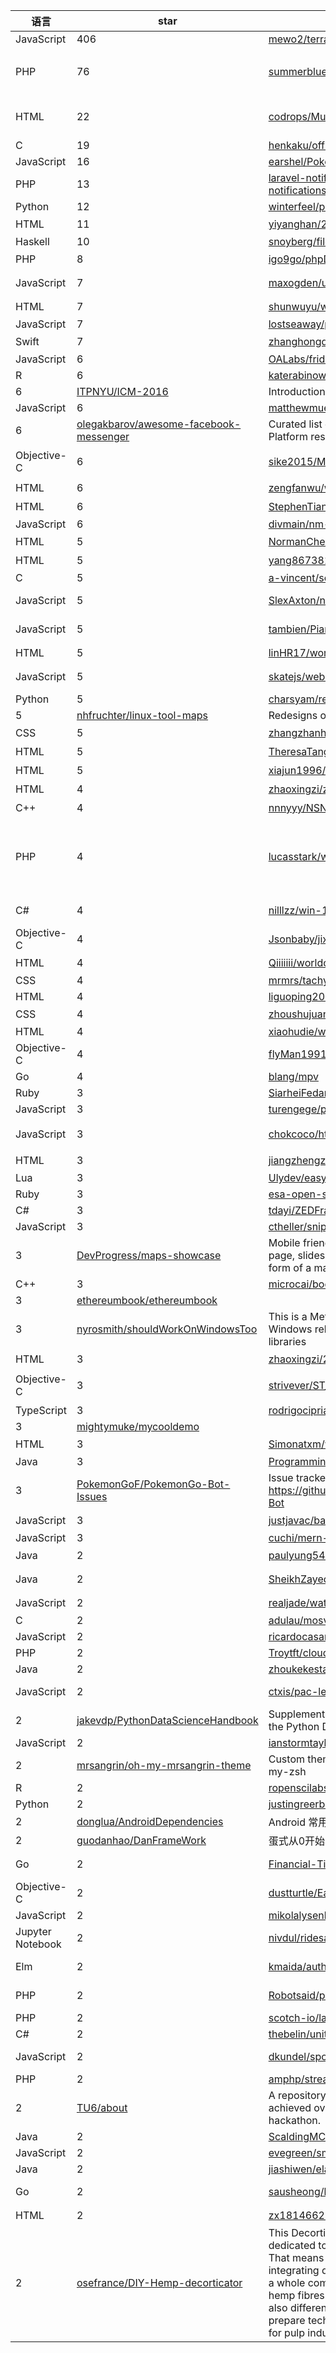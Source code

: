 语言|star|项目名称|描述
---|---|---|---
JavaScript|406|[mewo2/terrain](https://github.com/mewo2/terrain)|Fantasy map generator
PHP|76|[summerblue/laravel-package-top-100](https://github.com/summerblue/laravel-package-top-100)|对 Packagist 上打了 Laravel 标签 的扩展包进行整理，截止到现在 2016 年 8 月 9号，有超过 7176 个扩展包，以下是下载量最大的 100 个。
HTML|22|[codrops/MultiLayoutSlideshow](https://github.com/codrops/MultiLayoutSlideshow)|A simple decorative slideshow component with individual slide layouts and effects.  Powered by anime.js. http://tympanus.net/Development/MultiLayoutSlideshow/
C|19|[henkaku/offline-installer](https://github.com/henkaku/offline-installer)| 
JavaScript|16|[earshel/PokeyPyManager](https://github.com/earshel/PokeyPyManager)| 
PHP|13|[laravel-notification-channels/pusher-push-notifications](https://github.com/laravel-notification-channels/pusher-push-notifications)|Pusher push notifications channel for Laravel 5.3
Python|12|[winterfeel/pic2text](https://github.com/winterfeel/pic2text)|A script to transform picture to text
HTML|11|[yiyanghan/20160810](https://github.com/yiyanghan/20160810)|这个项目是第一个，主要用来体验github的。
Haskell|10|[snoyberg/file-server-demo](https://github.com/snoyberg/file-server-demo)|Single-file example of a Haskell file server
PHP|8|[igo9go/phpDesignPattern](https://github.com/igo9go/phpDesignPattern)|以实际的代码介绍PHP中常用的设计模式
JavaScript|7|[maxogden/usfs-fstopo](https://github.com/maxogden/usfs-fstopo)|Scrapes all the FSTopo topographic forest PDF maps from the U.S. Forest Service website
HTML|7|[shunwuyu/worldcupmf](https://github.com/shunwuyu/worldcupmf)|腾讯网移动端H5页面设计实战分享之赛程魔方
JavaScript|7|[lostseaway/pkgoobserver](https://github.com/lostseaway/pkgoobserver)| 
Swift|7|[zhanghongdou/VersionAlertView-Swift](https://github.com/zhanghongdou/VersionAlertView-Swift)|用于提示版本更新的View
JavaScript|6|[OALabs/frida-extract](https://github.com/OALabs/frida-extract)|Frida.re based RunPE extraction tool
R|6|[katerabinowitz/FOIA-Requests](https://github.com/katerabinowitz/FOIA-Requests)|how I FOIA (and maybe how you can too!)
 |6|[ITPNYU/ICM-2016](https://github.com/ITPNYU/ICM-2016)|Introduction to Computational Media Fall 2016
JavaScript|6|[matthewmueller/reoccur](https://github.com/matthewmueller/reoccur)|tiny zero-dependency promise loop
 |6|[olegakbarov/awesome-facebook-messenger](https://github.com/olegakbarov/awesome-facebook-messenger)|Curated list of awesome Facebook Messenger Platform resources.
Objective-C|6|[sike2015/MyGame](https://github.com/sike2015/MyGame)|这是一个有趣的小游戏  包括php服务端和 ios swift＋oc混合 组合
HTML|6|[zengfanwu/wordcupm](https://github.com/zengfanwu/wordcupm)|腾讯网移动端H5页面设计实战分享之赛程魔方
HTML|6|[StephenTian/WorldCup](https://github.com/StephenTian/WorldCup)|腾讯网移动端H5页面设计实战分享之世界杯赛程魔方
JavaScript|6|[divmain/nm-cache](https://github.com/divmain/nm-cache)|Cache your node_modules and save your sanity!
HTML|5|[NormanChen-csh/worldcupmf](https://github.com/NormanChen-csh/worldcupmf)|腾讯网移动端H5页面设计实战分享之赛程魔方
HTML|5|[yang867381349/yang867381349.github.io](https://github.com/yang867381349/yang867381349.github.io)|线上发布项目
C|5|[a-vincent/sora](https://github.com/a-vincent/sora)|Software Radio
JavaScript|5|[SlexAxton/node-538](https://github.com/SlexAxton/node-538)|Get the 2016 presidential predictions from 538 in your console
JavaScript|5|[tambien/Piano](https://github.com/tambien/Piano)|Multisampled Piano implementation using Salamander Grand Piano Sounds
HTML|5|[linHR17/worldcupmf](https://github.com/linHR17/worldcupmf)|腾讯网移动端H5页面设计实战分享之赛程魔方
JavaScript|5|[skatejs/web-components](https://github.com/skatejs/web-components)|A consolidation of all the necessary web component polyfills to make using Skate that much simpler.
Python|5|[charsyam/redis-tools](https://github.com/charsyam/redis-tools)|redis tools
 |5|[nhfruchter/linux-tool-maps](https://github.com/nhfruchter/linux-tool-maps)|Redesigns of linux tool maps
CSS|5|[zhangzhanhao/zhangzhanhao.github.io](https://github.com/zhangzhanhao/zhangzhanhao.github.io)| 线上发布目录
HTML|5|[TheresaTang/wordcupmf](https://github.com/TheresaTang/wordcupmf)|腾讯网移动端H5页面设计实战分享之赛程魔方
HTML|5|[xiajun1996/worldcupmf](https://github.com/xiajun1996/worldcupmf)|腾讯网移动端H5页面设计实战分享之赛程魔方
HTML|4|[zhaoxingzi/zhaoxingzi.github.io](https://github.com/zhaoxingzi/zhaoxingzi.github.io)|线上发布目录
C++|4|[nnnyyy/NSNestLoveLetter](https://github.com/nnnyyy/NSNestLoveLetter)|러브레터 만들자
PHP|4|[lucasstark/wp-slack-server](https://github.com/lucasstark/wp-slack-server)|WP Slack Server is a developer framework for creating slash commands for slack.   Easily create new commands by hooking into the wp_slack_server_init action and registering your own commands.  You can also create your own commands using the dashboard and writing a simple filter. 
C#|4|[nilllzz/win-10-utils](https://github.com/nilllzz/win-10-utils)|Contains small utility programs to enhance the Windows 10 UX.
Objective-C|4|[Jsonbaby/jixue](https://github.com/Jsonbaby/jixue)| 
HTML|4|[Qiiiiiii/worldcupmf](https://github.com/Qiiiiiii/worldcupmf)|腾讯网移动端H5页面设计实战分享之赛程魔方
CSS|4|[mrmrs/tachyons-lite](https://github.com/mrmrs/tachyons-lite)| 
HTML|4|[liguoping2016/liguoping2016.github.io](https://github.com/liguoping2016/liguoping2016.github.io)| 
CSS|4|[zhoushujuan/zhoushujuan.github.io](https://github.com/zhoushujuan/zhoushujuan.github.io)|线上发布用的目录
HTML|4|[xiaohudie/worldcupmff](https://github.com/xiaohudie/worldcupmff)| 
Objective-C|4|[flyMan1991/CXActionSheetView](https://github.com/flyMan1991/CXActionSheetView)| 
Go|4|[blang/mpv](https://github.com/blang/mpv)|mpv remote control library written in golang
Ruby|3|[SiarheiFedartsou/fastlane-plugin-giffy](https://github.com/SiarheiFedartsou/fastlane-plugin-giffy)|Fastlane plugin for Giffy.com API
JavaScript|3|[turengege/pfsocket](https://github.com/turengege/pfsocket)| 
JavaScript|3|[chokcoco/httphijack](https://github.com/chokcoco/httphijack)|使用Javascript实现前端防御http劫持及防御XSS攻击，并且对可疑攻击进行上报
HTML|3|[jiangzhengzhou/worldcummf](https://github.com/jiangzhengzhou/worldcummf)|腾讯实例模仿赛程魔方
Lua|3|[Ulydev/easy](https://github.com/Ulydev/easy)|Ease easily with easy easing.
Ruby|3|[esa-open-science/hacking-ecology](https://github.com/esa-open-science/hacking-ecology)| 
C#|3|[tdayi/ZEDFramework](https://github.com/tdayi/ZEDFramework)|Enterprise Application Development Library
JavaScript|3|[ctheller/snippets](https://github.com/ctheller/snippets)| 
 |3|[DevProgress/maps-showcase](https://github.com/DevProgress/maps-showcase)|Mobile friendly website with video landing page, slideshows, slideshow selector in the form of a map of the US.
C++|3|[microcai/boost](https://github.com/microcai/boost)|cmake based plugable static compiled boost library
 |3|[ethereumbook/ethereumbook](https://github.com/ethereumbook/ethereumbook)| 
 |3|[nyrosmith/shouldWorkOnWindowsToo](https://github.com/nyrosmith/shouldWorkOnWindowsToo)|This is a Meta-repo collecting issues with Windows related bugs/issues in Javascript libraries
HTML|3|[zhaoxingzi/20160810](https://github.com/zhaoxingzi/20160810)|这个项目是第一个，主要用来体验github
Objective-C|3|[strivever/ST_TianMaoSCDetailShowView](https://github.com/strivever/ST_TianMaoSCDetailShowView)|1.快速集成导航栏滑动渐变效果 2.完整实现了仿天猫购物商城商品展示界面
TypeScript|3|[rodrigocipriani/angular2-rc-mask](https://github.com/rodrigocipriani/angular2-rc-mask)|Mask input for Angular 2
 |3|[mightymuke/mycooldemo](https://github.com/mightymuke/mycooldemo)| 
HTML|3|[Simonatxm/worldcupmf](https://github.com/Simonatxm/worldcupmf)|腾讯网移动端H5页面设计实战之赛程魔方
Java|3|[ProgrammingWizzard/WizzLang](https://github.com/ProgrammingWizzard/WizzLang)|WizzLang is a programming language, written in Java.
 |3|[PokemonGoF/PokemonGo-Bot-Issues](https://github.com/PokemonGoF/PokemonGo-Bot-Issues)|Issue tracker for https://github.com/PokemonGoF/PokemonGo-Bot
JavaScript|3|[justjavac/back-to-backspace-for-back](https://github.com/justjavac/back-to-backspace-for-back)|将 Chrome 重新退回到使用 Backspace 键返回上一页
JavaScript|3|[cuchi/mern-todo](https://github.com/cuchi/mern-todo)| 
Java|2|[paulyung541/SimpleLoadView](https://github.com/paulyung541/SimpleLoadView)|一个简单的Loading View
Java|2|[SheikhZayed/MicroCorpus-Client](https://github.com/SheikhZayed/MicroCorpus-Client)|Android App for Managing Daily Activites of MicroCorpus Ltd
JavaScript|2|[realjade/watch-scp](https://github.com/realjade/watch-scp)|监控文件改变，然后scp到服务器
C|2|[adulau/mosvm](https://github.com/adulau/mosvm)|Historical repository of mosvm
JavaScript|2|[ricardocasares/sass-unit](https://github.com/ricardocasares/sass-unit)|Sass unit testing tutorial using Sassaby
PHP|2|[Troytft/cloud-payments-client](https://github.com/Troytft/cloud-payments-client)|CloudPayments PHP Client Library
Java|2|[zhoukekestar/weex-quick-start](https://github.com/zhoukekestar/weex-quick-start)|This a weex-quick-start guide for Android Developer.
JavaScript|2|[ctxis/pac-leak-demo](https://github.com/ctxis/pac-leak-demo)|PAC HTTPS leak demo from DEF CON 24 'Toxic Proxies' talk
 |2|[jakevdp/PythonDataScienceHandbook](https://github.com/jakevdp/PythonDataScienceHandbook)|Supplemental materials for my OReilly project, the Python Data Science Handbook
JavaScript|2|[ianstormtaylor/slate-auto-replace](https://github.com/ianstormtaylor/slate-auto-replace)|A Slate plugin to automatically transform certain input.
 |2|[mrsangrin/oh-my-mrsangrin-theme](https://github.com/mrsangrin/oh-my-mrsangrin-theme)|Custom theme based on macovsky for oh-my-zsh
R|2|[ropenscilabs/laselva](https://github.com/ropenscilabs/laselva)| 
Python|2|[justingreerbbi/plugin-slurper](https://github.com/justingreerbbi/plugin-slurper)|Simple python alternative to the PHP plugn slurper
 |2|[donglua/AndroidDependencies](https://github.com/donglua/AndroidDependencies)|Android 常用库集
 |2|[guodanhao/DanFrameWork](https://github.com/guodanhao/DanFrameWork)|蛋式从0开始写框架
Go|2|[Financial-Times/up-bomb](https://github.com/Financial-Times/up-bomb)|Testing application that deliberately consumes system resources
Objective-C|2|[dustturtle/EasyRequest](https://github.com/dustturtle/EasyRequest)|Demo for Stuq
JavaScript|2|[mikolalysenko/cyberarts-junkdrawer](https://github.com/mikolalysenko/cyberarts-junkdrawer)|Random multimedia programming bits
Jupyter Notebook|2|[nivdul/ridesafe-analytics](https://github.com/nivdul/ridesafe-analytics)| 
Elm|2|[kmaida/auth0-elm-with-jwt-api](https://github.com/kmaida/auth0-elm-with-jwt-api)|Source Repo - Creating Your First Elm App: From Authentication to Calling an API
PHP|2|[Robotsaid/press-release-web-client](https://github.com/Robotsaid/press-release-web-client)|Official source of the Robotsaid.com's user press release web client
PHP|2|[scotch-io/laravel-cashier-course](https://github.com/scotch-io/laravel-cashier-course)| 
C#|2|[thebelin/unity-www-image-loader](https://github.com/thebelin/unity-www-image-loader)|A C# based script for loading images in Unity
JavaScript|2|[dkundel/spotify-chromecast-api](https://github.com/dkundel/spotify-chromecast-api)|A REST API controlling sound snippets played on my Chromecast 
PHP|2|[amphp/stream](https://github.com/amphp/stream)| 
 |2|[TU6/about](https://github.com/TU6/about)|A repository to show what was done and achieved over a 3.5 day sleepless community hackathon.
Java|2|[ScaldingMC/Lessons](https://github.com/ScaldingMC/Lessons)|Lessons Spigot
JavaScript|2|[evegreen/smoketest](https://github.com/evegreen/smoketest)|Smoketest - pure javascript smoke-test framework
Java|2|[jiashiwen/elastictransfor](https://github.com/jiashiwen/elastictransfor)|elasticsearch index transfor,reindex tool
Go|2|[sausheong/hs1xxplug](https://github.com/sausheong/hs1xxplug)|Go library for TP-Link HS100 and HS110 WiFi smart plug
HTML|2|[zx18146625635/Worldcupmf](https://github.com/zx18146625635/Worldcupmf)|世界杯赛程魔方实例
 |2|[osefrance/DIY-Hemp-decorticator](https://github.com/osefrance/DIY-Hemp-decorticator)|This Decorticating Platform is especially dedicated to prepare long textile hemp fibres. That means the Decorticating Platform is integrating different phases and sequences of a whole complex process for the long textile hemp fibres preparation, while it is integrating also different forks and shortcuts expected to prepare technical fibres and compatible fibres for pulp industry.
